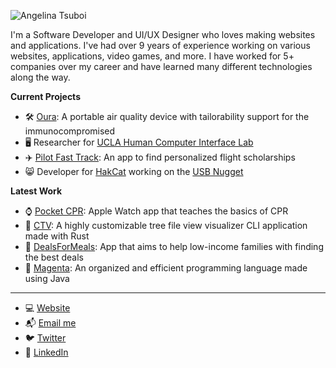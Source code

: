 ![Angelina Tsuboi](https://github.com/angelina-tsuboi/angelina-tsuboi/blob/master/images/Headline.png)


I'm a Software Developer and UI/UX Designer who loves making websites and applications. I've had over 9 years of experience working on various websites, applications, video games, and more. I have worked for 5+ companies over my career and have learned many different technologies along the way.

**Current Projects**

- 🛠  [Oura](https://github.com/angelina-tsuboi/IAQ_Device_Dev_Log): A portable air quality device with tailorability support for the immunocompromised
- 🖥  Researcher for [UCLA Human Computer Interface Lab](https://hci.ucla.edu/)
- ✈️  [Pilot Fast Track](): An app to find personalized flight scholarships
- 😸 Developer for [HakCat](https://hakcat.com) working on the [USB Nugget](https://usbnugget.com/)

**Latest Work**

- ⌚️ [Pocket CPR](https://github.com/angelina-tsuboi/Pocket_CPR): Apple Watch app that teaches the basics of CPR
- 🎄 [CTV](https://github.com/angelina-tsuboi/RustCLI): A highly customizable tree file view visualizer CLI application made with Rust
- 📱 [DealsForMeals](https://github.com/angelina-tsuboi/DealsForMeals_App): App that aims to help low-income families with finding the best deals
- 👾 [Magenta](https://github.com/angelina-tsuboi/Magenta): An organized and efficient programming language made using Java

---
- 💻 [Website](https://angelinatsuboi.net/)
- 📬 [Email me](mailto:angelina.t1832@gmail.com)
- 🐦 [Twitter](https://twitter.com/AngelinaTsuboi)
- 📨 [LinkedIn](https://www.linkedin.com/in/angelina-tsuboi-322028211/)
